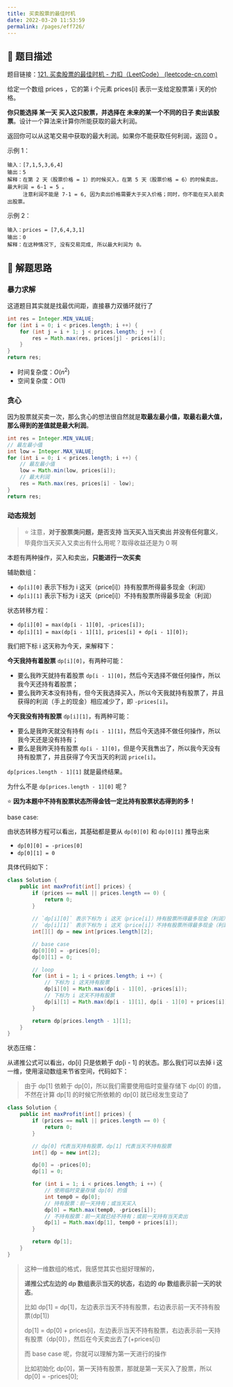 ```yaml
---
title: 买卖股票的最佳时机
date: 2022-03-20 11:53:59
permalink: /pages/eff726/
---
```


## 📃 题目描述

题目链接：[121. 买卖股票的最佳时机 - 力扣（LeetCode） (leetcode-cn.com)](https://leetcode-cn.com/problems/best-time-to-buy-and-sell-stock/)

给定一个数组 prices ，它的第 i 个元素 prices[i] 表示一支给定股票第 i 天的价格。

**你只能选择 某一天 买入这只股票，并选择在 未来的某一个不同的日子 卖出该股票**。设计一个算法来计算你所能获取的最大利润。

返回你可以从这笔交易中获取的最大利润。如果你不能获取任何利润，返回 0 。

示例 1：

```
输入：[7,1,5,3,6,4]
输出：5
解释：在第 2 天（股票价格 = 1）的时候买入，在第 5 天（股票价格 = 6）的时候卖出，最大利润 = 6-1 = 5 。
     注意利润不能是 7-1 = 6, 因为卖出价格需要大于买入价格；同时，你不能在买入前卖出股票。
```

示例 2：

```
输入：prices = [7,6,4,3,1]
输出：0
解释：在这种情况下, 没有交易完成, 所以最大利润为 0。
```

## 🔔 解题思路

### 暴力求解

这道题目其实就是找最优间距，直接暴力双循环就行了


```java
int res = Integer.MIN_VALUE;
for (int i = 0; i < prices.length; i ++) {
    for (int j = i + 1; j < prices.length; j ++) {
        res = Math.max(res, prices[j] - prices[i]);
    }
}
return res;
```

- 时间复杂度：$O(n^2)$
- 空间复杂度：$O(1)$

### 贪心

因为股票就买卖一次，那么贪心的想法很自然就是**取最左最小值，取最右最大值，那么得到的差值就是最大利润**。

```java
int res = Integer.MIN_VALUE;
// 最左最小值
int low = Integer.MAX_VALUE;
for (int i = 0; i < prices.length; i ++) {
    // 最左最小值
    low = Math.min(low, prices[i]);
    // 最大利润
    res = Math.max(res, prices[i] - low);
}
return res;
```

### 动态规划

> ⭐ 注意，**对于股票类问题，是否支持 当天买入当天卖出 并没有任何意义**，毕竟你当天买入又卖出有什么用呢？取得收益还是为 0 啊

本题有两种操作，买入和卖出，**只能进行一次买卖**

辅助数组：

- `dp[i][0]` 表示下标为 i 这天（price[i]）持有股票所得最多现金（利润）
- `dp[i][1]` 表示下标为 i 这天（price[i]）不持有股票所得最多现金（利润）

状态转移方程：

- `dp[i][0] = max(dp[i - 1][0], -prices[i]);`
- `dp[i][1] = max(dp[i - 1][1], prices[i] + dp[i - 1][0]);`

我们把下标 i 这天称为今天，来解释下：

**今天我持有着股票** `dp[i][0]`，有两种可能：

- 要么我昨天就持有着股票 `dp[i - 1][0]`，然后今天选择不做任何操作，所以我今天还持有着股票；
- 要么我昨天本没有持有，但今天我选择买入，所以今天我就持有股票了，并且获得的利润（手上的现金）相应减少了，即 `-prices[i]`。

**今天我没有持有股票** `dp[i][1]`，有两种可能：

- 要么是我昨天就没有持有 `dp[i - 1][1]`，然后今天选择不做任何操作，所以我今天还是没有持有；
- 要么是我昨天持有股票 `dp[i - 1][0]`，但是今天我售出了，所以我今天没有持有股票了，并且获得了今天当天的利润 `price[i]`。

`dp[prices.length - 1][1]` 就是最终结果。

为什么不是 `dp[prices.length - 1][0]` 呢？

⭐ **因为本题中不持有股票状态所得金钱一定比持有股票状态得到的多！**

base case:

由状态转移方程可以看出，其基础都是要从 `dp[0][0]` 和 `dp[0][1]` 推导出来

- `dp[0][0] = -prices[0]`
- `dp[0][1] = 0`

具体代码如下：

```java
class Solution {
    public int maxProfit(int[] prices) {
        if (prices == null || prices.length == 0) {
            return 0;
        }
        
		// `dp[i][0]` 表示下标为 i 这天（price[i]）持有股票所得最多现金（利润）
        // `dp[i][1]` 表示下标为 i 这天（price[i]）不持有股票所得最多现金（利润）
        int[][] dp = new int[prices.length][2];

        // base case
        dp[0][0] = -prices[0];
        dp[0][1] = 0;

        // loop
        for (int i = 1; i < prices.length; i ++) {
            // 下标为 i 这天持有股票
            dp[i][0] = Math.max(dp[i - 1][0], -prices[i]);
            // 下标为 i 这天不持有股票
            dp[i][1] = Math.max(dp[i - 1][1], dp[i - 1][0] + prices[i]);
        }

        return dp[prices.length - 1][1];
    }
}
```

状态压缩：

从递推公式可以看出，dp[i] 只是依赖于 dp[i - 1] 的状态。那么我们可以去掉 i 这一维，使用滚动数组来节省空间，代码如下：

> 由于 dp[1] 依赖于 dp[0]，所以我们需要使用临时变量存储下 dp[0] 的值，不然在计算 dp[1] 的时候它所依赖的 dp[0] 就已经发生变动了

```java
class Solution {
    public int maxProfit(int[] prices) {
        if (prices == null || prices.length == 0) {
            return 0;
        }

        // dp[0] 代表当天持有股票，dp[1] 代表当天不持有股票
        int[] dp = new int[2];

        dp[0] = -prices[0];
        dp[1] = 0;

        for (int i = 1; i < prices.length; i ++) {
            // 使用临时变量存储 dp[0] 的值
            int temp0 = dp[0];
            // 持有股票：前一天持有；或当天买入
            dp[0] = Math.max(temp0, -prices[i]); 
            // 不持有股票：前一天就已经不持有；或前一天持有当天卖出
            dp[1] = Math.max(dp[1], temp0 + prices[i]);
        }

        return dp[1];
    }
}
```

> 这种一维数组的格式，我感觉其实也挺好理解的，
>
> **递推公式左边的 dp 数组表示当天的状态，右边的 dp 数组表示前一天的状态**。
>
> 比如 dp[1] = dp[1]，左边表示当天不持有股票，右边表示前一天不持有股票(dp[1])
>
> dp[1] = dp[0] + prices[i]，左边表示当天不持有股票，右边表示前一天持有股票（dp[0]），然后在今天卖出去了(+prices[i])
>
> 而 base case 呢，你就可以理解为第一天进行的操作
>
> 比如初始化 dp[0]，第一天持有股票，那就是第一天买入了股票，所以 dp[0] = -prices[0];
